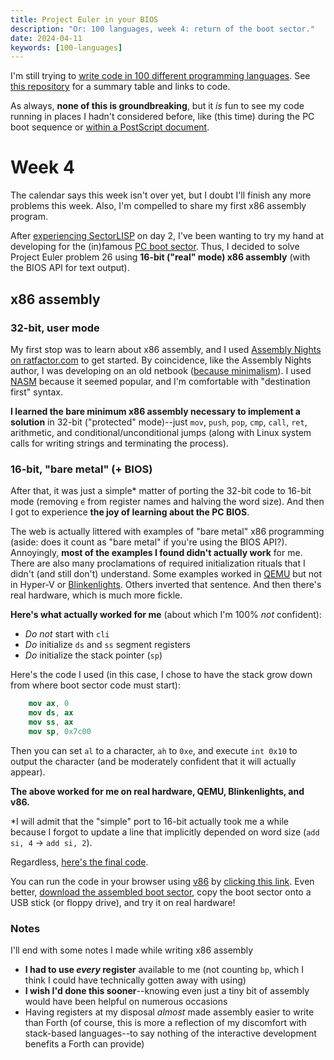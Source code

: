 ```yaml
---
title: Project Euler in your BIOS
description: "Or: 100 languages, week 4: return of the boot sector."
date: 2024-04-11
keywords: [100-languages]
---
```

I'm still trying to [write code in 100 different programming languages](https://log.schemescape.com/posts/programming-languages/100-languages.html). See [this repository](https://github.com/jaredkrinke/100-languages) for a summary table and links to code.

As always, **none of this is groundbreaking**, but it *is* fun to see my code running in places I hadn't considered before, like (this time) during the PC boot sequence or [within a PostScript document](100-languages-5.md#postscript).

# Week 4
The calendar says this week isn't over yet, but I doubt I'll finish any more problems this week. Also, I'm compelled to share my first x86 assembly program.

After [experiencing SectorLISP](100-languages-2.md) on day 2, I've been wanting to try my hand at developing for the (in)famous [PC boot sector](https://en.wikipedia.org/wiki/Boot_sector#The_IBM_PC_and_compatible_computers). Thus, I decided to solve Project Euler problem 26 using **16-bit ("real" mode) x86 assembly** (with the BIOS API for text output).

## x86 assembly
### 32-bit, user mode
My first stop was to learn about x86 assembly, and I used [Assembly Nights on ratfactor.com](https://ratfactor.com/assembly-nights) to get started. By coincidence, like the Assembly Nights author, I was developing on an old netbook ([because minimalism](minimal-dev-env-4.md#hello-netbook)). I used [NASM](https://nasm.us/) because it seemed popular, and I'm comfortable with "destination first" syntax.

**I learned the bare minimum x86 assembly necessary to implement a solution** in 32-bit ("protected" mode)--just `mov`, `push`, `pop`, `cmp`, `call`, `ret`, arithmetic, and conditional/unconditional jumps (along with Linux system calls for writing strings and terminating the process).

### 16-bit, "bare metal" (+ BIOS)
After that, it was just a simple* matter of porting the 32-bit code to 16-bit mode (removing `e` from register names and halving the word size). And then I got to experience **the joy of learning about the PC BIOS**.

The web is actually littered with examples of "bare metal" x86 programming (aside: does it count as "bare metal" if you're using the BIOS API?). Annoyingly, **most of the examples I found didn't actually work** for me. There are also many proclamations of required initialization rituals that I didn't (and still don't) understand. Some examples worked in [QEMU](https://www.qemu.org/) but not in Hyper-V or [Blinkenlights](https://justine.lol/blinkenlights/). Others inverted that sentence. And then there's real hardware, which is much more fickle.

**Here's what actually worked for me**  (about which I'm 100% *not* confident):

* *Do not* start with `cli`
* *Do* initialize `ds` and `ss` segment registers
* *Do* initialize  the stack pointer (`sp`)

Here's the code I used (in this case, I chose to have the stack grow down from where boot sector code must start):

```nasm
	mov ax, 0
	mov ds, ax
	mov ss, ax
	mov sp, 0x7c00
```

Then you can set `al` to a character, `ah` to `0xe`, and execute `int 0x10` to output the character (and be moderately confident that it will actually appear).

**The above worked for me on real hardware, QEMU, Blinkenlights, and v86.**

*I will admit that the "simple" port to 16-bit actually took me a while because I forgot to update a line that implicitly depended on word size (`add si, 4` &rarr; `add si, 2`).

Regardless, [here's the final code](https://github.com/jaredkrinke/100-languages/blob/main/src/p26.asm).

You can run the code in your browser using [v86](https://copy.sh/v86/) by [clicking this link](https://copy.sh/v86/?profile=custom&fda.url=data:file/octet-stream;base64,uAAAjtiO0LwAfLsAALoAAL4AAIPDAYH76AN0EYnZ6FUAOfB/AuvsicaJ2uvmidDoDQDplQBQg8AwtA7NEFjDUlFTUFa7CgC+AAC6AAD3+1KDxgGD+AB18oP+AHQJWOjU/4PuAevytA6wDc0QsArNEF5YW1law1dWUlFTUL8AALsKALgKADnIfQUPr8Pr97oAAPf5g/oAdB2J0IPHAVC6AACJ5oPGAoPCATn6dNg7BHXyidDrA7gAAIP/AHQGW4PvAev1W1tZWl5fw/Q=). Even better, [download the assembled boot sector](https://github.com/jaredkrinke/100-languages/blob/main/src/p26.img), copy the boot sector onto a USB stick (or floppy drive), and try it on real hardware!

### Notes
I'll end with some notes I made while writing x86 assembly

* **I had to use *every* register** available to me (not counting `bp`, which I think I could have technically gotten away with using)
* **I wish I'd done this sooner**--knowing even just a tiny bit of assembly would have been helpful on numerous occasions
* Having registers at my disposal *almost* made assembly easier to write than Forth (of course, this is more a reflection of my discomfort with stack-based languages--to say nothing of the interactive development benefits a Forth can provide)
